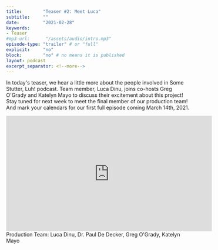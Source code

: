 ```yaml
---
title:        "Teaser #2: Meet Luca"
subtitle:     ""
date:         "2021-02-28"
keywords:
- Teaser
#mp3-url:      "/assets/audio/intro.mp3"
episode-type: "trailer" # or "full"
explicit:     "no"
block:        "no" # no means it is published
layout: podcast
excerpt_separator: <!--more-->
---
```

In today's teaser, we hear a little more about the people involved in Some Stutter, Luh! podcast. Team member, Luca Dinu, joins co-hosts Greg O'Grady and Katelyn Mayo to discuss their excitement about this project! Stay tuned for next week to meet the final member of our production team! And mark your calendars for our first full episode coming March 14th, 2021.
<!--more-->
<iframe width="560" height="315" src="https://www.youtube.com/embed/t90X3y81Bec" title="YouTube video player" frameborder="0" allow="accelerometer; autoplay; clipboard-write; encrypted-media; gyroscope; picture-in-picture" allowfullscreen></iframe>
<!--more-->
Production Team: Luca Dinu, Dr. Paul De Decker, Greg O'Grady, Katelyn Mayo
